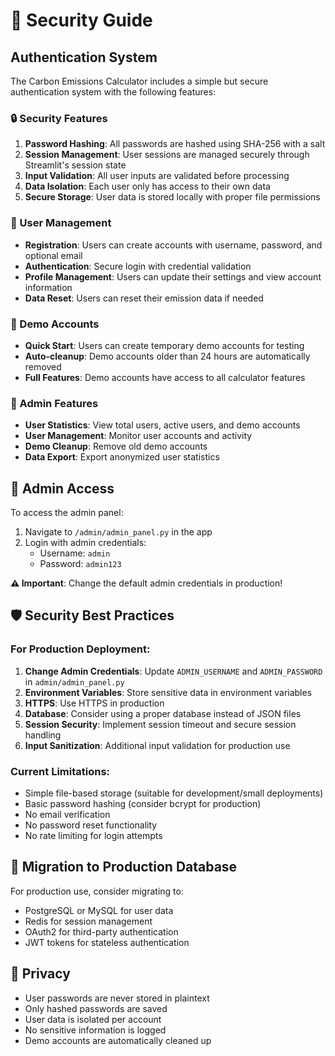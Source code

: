 # 🔐 Security Guide

## Authentication System

The Carbon Emissions Calculator includes a simple but secure authentication system with the following features:

### 🔒 Security Features

1. **Password Hashing**: All passwords are hashed using SHA-256 with a salt
2. **Session Management**: User sessions are managed securely through Streamlit's session state
3. **Input Validation**: All user inputs are validated before processing
4. **Data Isolation**: Each user only has access to their own data
5. **Secure Storage**: User data is stored locally with proper file permissions

### 👤 User Management

- **Registration**: Users can create accounts with username, password, and optional email
- **Authentication**: Secure login with credential validation
- **Profile Management**: Users can update their settings and view account information
- **Data Reset**: Users can reset their emission data if needed

### 🚀 Demo Accounts

- **Quick Start**: Users can create temporary demo accounts for testing
- **Auto-cleanup**: Demo accounts older than 24 hours are automatically removed
- **Full Features**: Demo accounts have access to all calculator features

### 👑 Admin Features

- **User Statistics**: View total users, active users, and demo accounts
- **User Management**: Monitor user accounts and activity
- **Demo Cleanup**: Remove old demo accounts
- **Data Export**: Export anonymized user statistics

## 🔐 Admin Access

To access the admin panel:

1. Navigate to `/admin/admin_panel.py` in the app
2. Login with admin credentials:
   - Username: `admin`
   - Password: `admin123`

**⚠️ Important**: Change the default admin credentials in production!

## 🛡️ Security Best Practices

### For Production Deployment:

1. **Change Admin Credentials**: Update `ADMIN_USERNAME` and `ADMIN_PASSWORD` in `admin/admin_panel.py`
2. **Environment Variables**: Store sensitive data in environment variables
3. **HTTPS**: Use HTTPS in production
4. **Database**: Consider using a proper database instead of JSON files
5. **Session Security**: Implement session timeout and secure session handling
6. **Input Sanitization**: Additional input validation for production use

### Current Limitations:

- Simple file-based storage (suitable for development/small deployments)
- Basic password hashing (consider bcrypt for production)
- No email verification
- No password reset functionality
- No rate limiting for login attempts

## 🔄 Migration to Production Database

For production use, consider migrating to:
- PostgreSQL or MySQL for user data
- Redis for session management
- OAuth2 for third-party authentication
- JWT tokens for stateless authentication

## 📝 Privacy

- User passwords are never stored in plaintext
- Only hashed passwords are saved
- User data is isolated per account
- No sensitive information is logged
- Demo accounts are automatically cleaned up
